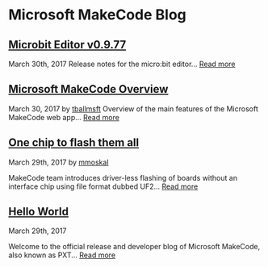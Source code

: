 # Microsoft MakeCode Blog

## [Microbit Editor v0.9.77](/blog/microbit/v0.9.77)
March 30th, 2017
Release notes for the micro:bit editor...
[Read more](/blog/microbit/v0.9.66)

## [Microsoft MakeCode Overview](/blog/makecode-overview)
March 30, 2017 by [tballmsft](https://github.com/tballmsft)
Overview of the main features of the Microsoft MakeCode web app...
[Read more](/blog/makecode-overview)

## [One chip to flash them all](/blog/one-chip-to-flash-them-all)
March 29th, 2017 by [mmoskal](https://github.com/mmoskal)

MakeCode team introduces driver-less flashing of boards without an interface chip
using file format dubbed UF2...
[Read more](/blog/one-chip-to-flash-them-all)

## [Hello World](/blog/hello-world)
March 29th, 2017

Welcome to the official release and developer blog of Microsoft MakeCode, also known as PXT...
[Read more](/blog/hello-world)

